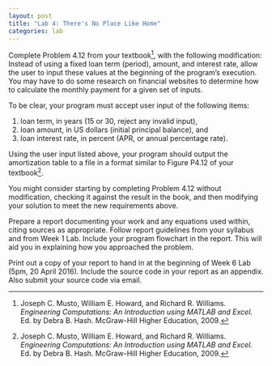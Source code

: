 ```yaml
---
layout: post
title: "Lab 4: There's No Place Like Home"
categories: lab
---
```


Complete Problem 4.12 from your textbook[^1], with the following modification:
Instead of using a fixed loan term (period), amount, and interest rate, allow the user
to input these values at the beginning of the program’s execution. You may have to
do some research on financial websites to determine how to calculate the monthly
payment for a given set of inputs.

To be clear, your program must accept user input of the following items:

1. loan term, in years (15 or 30, reject any invalid input),
2. loan amount, in US dollars (initial principal balance), and
3. loan interest rate, in percent (APR, or annual percentage rate).

Using the user input listed above, your program should output the amortization
table to a file in a format similar to Figure P4.12 of your textbook[^1].

You might consider starting by completing Problem 4.12 without modification,
checking it against the result in the book, and then modifying your solution to meet
the new requirements above.

Prepare a report documenting your work and any equations used within, citing
sources as appropriate. Follow report guidelines from your syllabus and from
Week 1 Lab. Include your program flowchart in the report. This will aid you in
explaining how you approached the problem.

Print out a copy of your report to hand in at the beginning of Week 6 Lab (5pm, 20 April 2016).
Include the source code in your report as an appendix. Also submit your source code via email.

[^1]: Joseph C. Musto, William E. Howard, and Richard R. Williams.
      *Engineering Computations: An Introduction using MATLAB and Excel.*
      Ed. by Debra B. Hash. McGraw-Hill Higher Education, 2009.
